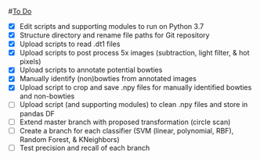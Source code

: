 #<u>To Do</u>
* [x]  Edit scripts and supporting modules to run on Python 3.7
* [x]  Structure directory and rename file paths for Git repository
* [x]  Upload scripts to read .dt1 files
* [x]  Upload scripts to post process 5x images (subtraction, light filter, & hot pixels)
* [x]  Upload scripts to annotate potential bowties
* [x]  Manually identify (non)bowties from annotated images
* [x]  Upload script to crop and save .npy files for manually identified bowties and non-bowties
* [ ]  Upload script (and supporting modules) to clean .npy files and store in pandas DF
* [ ]  Extend master branch with proposed transformation (circle scan) 
* [ ]  Create a branch for each classifier (SVM (linear, polynomial, RBF), Random Forest, & KNeighbors)
* [ ]  Test precision and recall of each branch
